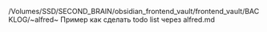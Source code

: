 /Volumes/SSD/SECOND_BRAIN/obsidian_frontend_vault/frontend_vault/BACKLOG/~alfred~ Пример как сделать todo list через alfred.md